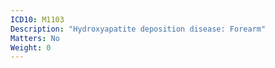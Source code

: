 ```yaml
---
ICD10: M1103
Description: "Hydroxyapatite deposition disease: Forearm"
Matters: No
Weight: 0
---
```

